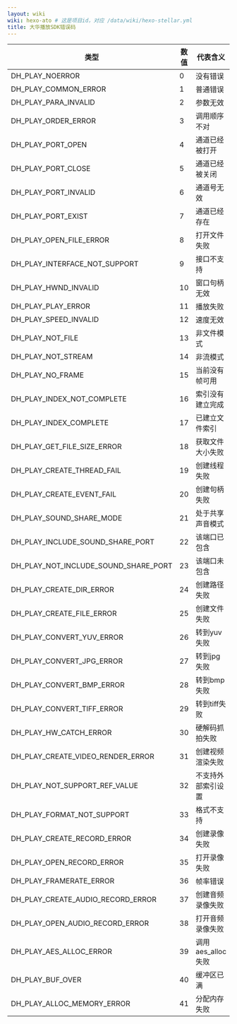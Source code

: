 ```yaml
---
layout: wiki
wiki: hexo-ato # 这是项目id，对应 /data/wiki/hexo-stellar.yml
title: 大华播放SDK错误码
---
```


|类型|数值|代表含义|
|---|---|---|
|DH_PLAY_NOERROR|0|没有错误|
|DH_PLAY_COMMON_ERROR|1|普通错误|
|DH_PLAY_PARA_INVALID|2|参数无效|
|DH_PLAY_ORDER_ERROR|3|调用顺序不对|
|DH_PLAY_PORT_OPEN|4|通道已经被打开|
|DH_PLAY_PORT_CLOSE|5|通道已经被关闭|
|DH_PLAY_PORT_INVALID|6|通道号无效|
|DH_PLAY_PORT_EXIST|7|通道已经存在|
|DH_PLAY_OPEN_FILE_ERROR|8|打开文件失败|
|DH_PLAY_INTERFACE_NOT_SUPPORT|9|接口不支持|
|DH_PLAY_HWND_INVALID|10|窗口句柄无效|
|DH_PLAY_PLAY_ERROR|11|播放失败|
|DH_PLAY_SPEED_INVALID|12|速度无效|
|DH_PLAY_NOT_FILE|13|非文件模式|
|DH_PLAY_NOT_STREAM|14|非流模式|
|DH_PLAY_NO_FRAME|15|当前没有帧可用|
|DH_PLAY_INDEX_NOT_COMPLETE|16|索引没有建立完成|
|DH_PLAY_INDEX_COMPLETE|17|已建立文件索引|
|DH_PLAY_GET_FILE_SIZE_ERROR|18|获取文件大小失败|
|DH_PLAY_CREATE_THREAD_FAIL|19|创建线程失败|
|DH_PLAY_CREATE_EVENT_FAIL|20|创建句柄失败|
|DH_PLAY_SOUND_SHARE_MODE|21|处于共享声音模式|
|DH_PLAY_INCLUDE_SOUND_SHARE_PORT|22|该端口已包含|
|DH_PLAY_NOT_INCLUDE_SOUND_SHARE_PORT|23|该端口未包含|
|DH_PLAY_CREATE_DIR_ERROR|24|创建路径失败|
|DH_PLAY_CREATE_FILE_ERROR|25|创建文件失败|
|DH_PLAY_CONVERT_YUV_ERROR|26|转到yuv失败|
|DH_PLAY_CONVERT_JPG_ERROR|27|转到jpg失败|
|DH_PLAY_CONVERT_BMP_ERROR|28|转到bmp失败|
|DH_PLAY_CONVERT_TIFF_ERROR|29|转到tiff失败|
|DH_PLAY_HW_CATCH_ERROR|30|硬解码抓拍失败|
|DH_PLAY_CREATE_VIDEO_RENDER_ERROR|31|创建视频渲染失败|
|DH_PLAY_NOT_SUPPORT_REF_VALUE|32|不支持外部索引设置|
|DH_PLAY_FORMAT_NOT_SUPPORT|33|格式不支持|
|DH_PLAY_CREATE_RECORD_ERROR|34|创建录像失败|
|DH_PLAY_OPEN_RECORD_ERROR|35|打开录像失败|
|DH_PLAY_FRAMERATE_ERROR|36|帧率错误|
|DH_PLAY_CREATE_AUDIO_RECORD_ERROR|37|创建音频录像失败|
|DH_PLAY_OPEN_AUDIO_RECORD_ERROR|38|打开音频录像失败|
|DH_PLAY_AES_ALLOC_ERROR|39|调用aes_alloc失败|
|DH_PLAY_BUF_OVER|40|缓冲区已满|
|DH_PLAY_ALLOC_MEMORY_ERROR|41|分配内存失败|
